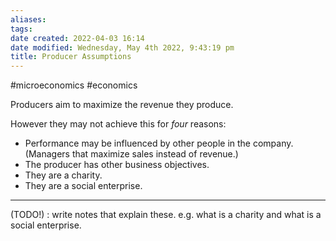 ```yaml
---
aliases: 
tags: 
date created: 2022-04-03 16:14
date modified: Wednesday, May 4th 2022, 9:43:19 pm
title: Producer Assumptions
---
```


#microeconomics #economics

Producers aim to maximize the revenue they produce.

However they may not achieve this for _four_ reasons:

- Performance may be influenced by other people in the company. (Managers that maximize sales instead of revenue.)
- The producer has other business objectives.
- They are a charity.
- They are a social enterprise.

---

(TODO!) : write notes that explain these. e.g. what is a charity and what is a social enterprise.

